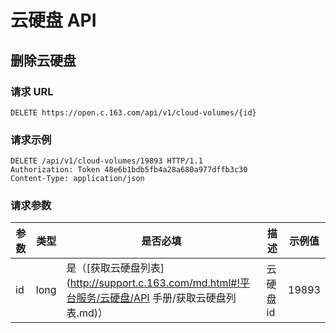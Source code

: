 #  云硬盘 API
## 删除云硬盘

### 请求 URL

`DELETE https://open.c.163.com/api/v1/cloud-volumes/{id}`

### 请求示例

```http
DELETE /api/v1/cloud-volumes/19893 HTTP/1.1
Authorization: Token 48e6b1bdb5fb4a28a680a977dffb3c30
Content-Type: application/json
```


### 请求参数

| 参数 | 类型 |               是否必填               |    描述   | 示例值 |
|------|------|--------------------------------------|-----------|--------|
| id   | long | 是（[获取云硬盘列表](http://support.c.163.com/md.html#!平台服务/云硬盘/API 手册/获取云硬盘列表.md)） | 云硬盘 id |  19893 |

